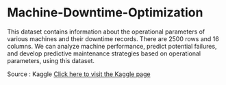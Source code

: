 # Machine-Downtime-Optimization

This dataset contains information about the operational parameters of various machines and their downtime records. There are 2500 rows and 16 columns. We can analyze machine performance, predict potential failures, and develop predictive maintenance strategies based on operational parameters, using this dataset.


Source : Kaggle
[Click here to visit the Kaggle page ](https://www.kaggle.com/datasets/srinivasanusuri/optimization-of-machine-downtime/data)

